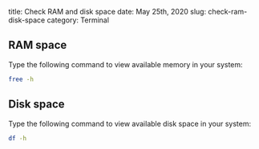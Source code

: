 title: Check RAM and disk space
date: May 25th, 2020
slug: check-ram-disk-space
category: Terminal

## RAM space
Type the following command to view available memory in your system:
```bash
free -h
```

## Disk space
Type the following command to view available disk space in your system:
```bash
df -h
```